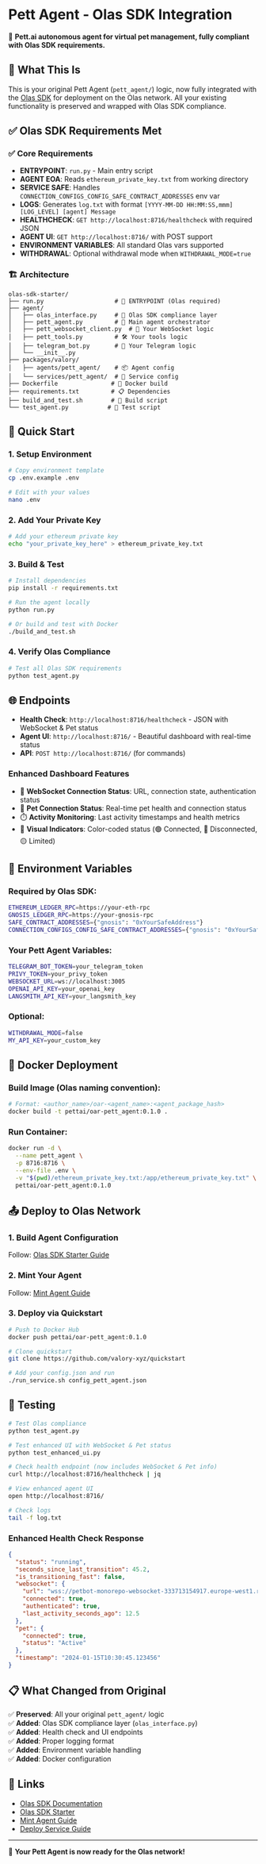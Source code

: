 # Pett Agent - Olas SDK Integration

🐾 **Pett.ai autonomous agent for virtual pet management, fully compliant with Olas SDK requirements.**

## 🎯 What This Is

This is your original Pett Agent (`pett_agent/`) logic, now fully integrated with the [Olas SDK](https://stack.olas.network/olas-sdk/) for deployment on the Olas network. All your existing functionality is preserved and wrapped with Olas SDK compliance.

## ✅ Olas SDK Requirements Met

### ✅ **Core Requirements**

- **ENTRYPOINT**: `run.py` - Main entry script
- **AGENT EOA**: Reads `ethereum_private_key.txt` from working directory
- **SERVICE SAFE**: Handles `CONNECTION_CONFIGS_CONFIG_SAFE_CONTRACT_ADDRESSES` env var
- **LOGS**: Generates `log.txt` with format `[YYYY-MM-DD HH:MM:SS,mmm] [LOG_LEVEL] [agent] Message`
- **HEALTHCHECK**: `GET http://localhost:8716/healthcheck` with required JSON
- **AGENT UI**: `GET http://localhost:8716/` with POST support
- **ENVIRONMENT VARIABLES**: All standard Olas vars supported
- **WITHDRAWAL**: Optional withdrawal mode when `WITHDRAWAL_MODE=true`

### 🏗️ **Architecture**

```
olas-sdk-starter/
├── run.py                    # 🚀 ENTRYPOINT (Olas required)
├── agent/
│   ├── olas_interface.py     # 🔧 Olas SDK compliance layer
│   ├── pett_agent.py         # 🎯 Main agent orchestrator
│   ├── pett_websocket_client.py  # 🔌 Your WebSocket logic
│   ├── pett_tools.py         # 🛠️ Your tools logic
│   ├── telegram_bot.py       # 🤖 Your Telegram logic
│   └── __init__.py
├── packages/valory/
│   ├── agents/pett_agent/    # 📦 Agent config
│   └── services/pett_agent/  # 🚀 Service config
├── Dockerfile               # 🐳 Docker build
├── requirements.txt         # 📋 Dependencies
├── build_and_test.sh        # 🔨 Build script
└── test_agent.py           # 🧪 Test script
```

## 🚀 Quick Start

### 1. **Setup Environment**

```bash
# Copy environment template
cp .env.example .env

# Edit with your values
nano .env
```

### 2. **Add Your Private Key**

```bash
# Add your ethereum private key
echo "your_private_key_here" > ethereum_private_key.txt
```

### 3. **Build & Test**

```bash
# Install dependencies
pip install -r requirements.txt

# Run the agent locally
python run.py

# Or build and test with Docker
./build_and_test.sh
```

### 4. **Verify Olas Compliance**

```bash
# Test all Olas SDK requirements
python test_agent.py
```

## 🌐 **Endpoints**

- **Health Check**: `http://localhost:8716/healthcheck` - JSON with WebSocket & Pet status
- **Agent UI**: `http://localhost:8716/` - Beautiful dashboard with real-time status
- **API**: `POST http://localhost:8716/` (for commands)

### **Enhanced Dashboard Features**

- 🔌 **WebSocket Connection Status**: URL, connection state, authentication status
- 🐾 **Pet Connection Status**: Real-time pet health and connection status
- ⏱️ **Activity Monitoring**: Last activity timestamps and health metrics
- 🎨 **Visual Indicators**: Color-coded status (🟢 Connected, 🔴 Disconnected, 🟡 Limited)

## 🔧 **Environment Variables**

### Required by Olas SDK:

```bash
ETHEREUM_LEDGER_RPC=https://your-eth-rpc
GNOSIS_LEDGER_RPC=https://your-gnosis-rpc
SAFE_CONTRACT_ADDRESSES={"gnosis": "0xYourSafeAddress"}
CONNECTION_CONFIGS_CONFIG_SAFE_CONTRACT_ADDRESSES={"gnosis": "0xYourSafeAddress"}
```

### Your Pett Agent Variables:

```bash
TELEGRAM_BOT_TOKEN=your_telegram_token
PRIVY_TOKEN=your_privy_token
WEBSOCKET_URL=ws://localhost:3005
OPENAI_API_KEY=your_openai_key
LANGSMITH_API_KEY=your_langsmith_key
```

### Optional:

```bash
WITHDRAWAL_MODE=false
MY_API_KEY=your_custom_key
```

## 🐳 **Docker Deployment**

### Build Image (Olas naming convention):

```bash
# Format: <author_name>/oar-<agent_name>:<agent_package_hash>
docker build -t pettai/oar-pett_agent:0.1.0 .
```

### Run Container:

```bash
docker run -d \
  --name pett_agent \
  -p 8716:8716 \
  --env-file .env \
  -v "$(pwd)/ethereum_private_key.txt:/app/ethereum_private_key.txt" \
  pettai/oar-pett_agent:0.1.0
```

## 📤 **Deploy to Olas Network**

### 1. **Build Agent Configuration**

Follow: [Olas SDK Starter Guide](https://github.com/valory-xyz/olas-sdk-starter/blob/main/README.md)

### 2. **Mint Your Agent**

Follow: [Mint Agent Guide](https://stack.olas.network/olas-sdk/#step-3-mint-it)

### 3. **Deploy via Quickstart**

```bash
# Push to Docker Hub
docker push pettai/oar-pett_agent:0.1.0

# Clone quickstart
git clone https://github.com/valory-xyz/quickstart

# Add your config.json and run
./run_service.sh config_pett_agent.json
```

## 🧪 **Testing**

```bash
# Test Olas compliance
python test_agent.py

# Test enhanced UI with WebSocket & Pet status
python test_enhanced_ui.py

# Check health endpoint (now includes WebSocket & Pet info)
curl http://localhost:8716/healthcheck | jq

# View enhanced agent UI
open http://localhost:8716/

# Check logs
tail -f log.txt
```

### **Enhanced Health Check Response**

```json
{
  "status": "running",
  "seconds_since_last_transition": 45.2,
  "is_transitioning_fast": false,
  "websocket": {
    "url": "wss://petbot-monorepo-websocket-333713154917.europe-west1.run.app",
    "connected": true,
    "authenticated": true,
    "last_activity_seconds_ago": 12.5
  },
  "pet": {
    "connected": true,
    "status": "Active"
  },
  "timestamp": "2024-01-15T10:30:45.123456"
}
```

## 📋 **What Changed from Original**

✅ **Preserved**: All your original `pett_agent/` logic  
✅ **Added**: Olas SDK compliance layer (`olas_interface.py`)  
✅ **Added**: Health check and UI endpoints  
✅ **Added**: Proper logging format  
✅ **Added**: Environment variable handling  
✅ **Added**: Docker configuration

## 🔗 **Links**

- [Olas SDK Documentation](https://stack.olas.network/olas-sdk/)
- [Olas SDK Starter](https://github.com/valory-xyz/olas-sdk-starter)
- [Mint Agent Guide](https://stack.olas.network/olas-sdk/#step-3-mint-it)
- [Deploy Service Guide](https://stack.olas.network/olas-sdk/#step-4-execute-it)

---

🎉 **Your Pett Agent is now ready for the Olas network!**
